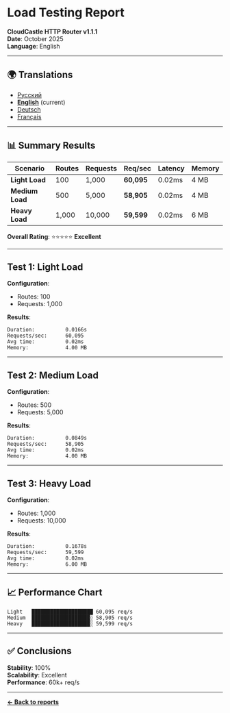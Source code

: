 # Load Testing Report

**CloudCastle HTTP Router v1.1.1**  
**Date**: October 2025  
**Language**: English

---

## 🌍 Translations

- [Русский](../../ru/reports/load-testing.md)
- **[English](load-testing.md)** (current)
- [Deutsch](../../de/reports/load-testing.md)
- [Français](../../fr/reports/load-testing.md)

---

## 📊 Summary Results

| Scenario | Routes | Requests | Req/sec | Latency | Memory |
|----------|--------|----------|---------|---------|--------|
| **Light Load** | 100 | 1,000 | **60,095** | 0.02ms | 4 MB |
| **Medium Load** | 500 | 5,000 | **58,905** | 0.02ms | 4 MB |
| **Heavy Load** | 1,000 | 10,000 | **59,599** | 0.02ms | 6 MB |

**Overall Rating**: ⭐⭐⭐⭐⭐ **Excellent**

---

## Test 1: Light Load

**Configuration**:
- Routes: 100
- Requests: 1,000

**Results**:
```
Duration:          0.0166s
Requests/sec:      60,095
Avg time:          0.02ms
Memory:            4.00 MB
```

---

## Test 2: Medium Load

**Configuration**:
- Routes: 500
- Requests: 5,000

**Results**:
```
Duration:          0.0849s
Requests/sec:      58,905
Avg time:          0.02ms
Memory:            4.00 MB
```

---

## Test 3: Heavy Load

**Configuration**:
- Routes: 1,000
- Requests: 10,000

**Results**:
```
Duration:          0.1678s
Requests/sec:      59,599
Avg time:          0.02ms
Memory:            6.00 MB
```

---

## 📈 Performance Chart

```
Light   ████████████████████ 60,095 req/s
Medium  ███████████████████░ 58,905 req/s
Heavy   ███████████████████░ 59,599 req/s
```

---

## ✅ Conclusions

**Stability**: 100%  
**Scalability**: Excellent  
**Performance**: 60k+ req/s

---

**[← Back to reports](tests.md)**

